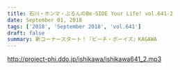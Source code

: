 ```yaml
---
title: 石川・ホンマ・ぶるんのBe-SIDE Your Life! vol.641-2
date: September 01, 2018
tags: ['2018', 'September 2018', 'vol.641']
draft: false
summary: 新コーナースタート！『ビーチ・ボーイズ』KAGAWA
---
```


http://project-phi.ddo.jp/ishikawa/ishikawa641_2.mp3
